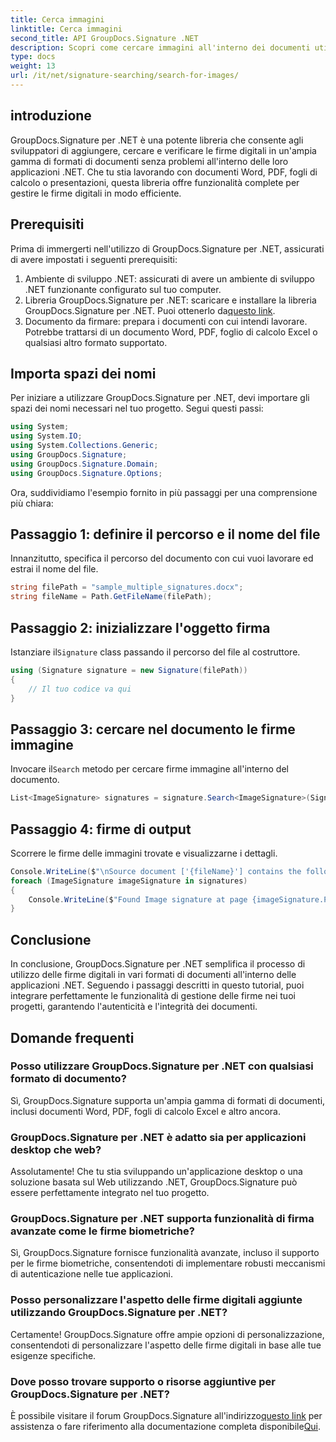 ```yaml
---
title: Cerca immagini
linktitle: Cerca immagini
second_title: API GroupDocs.Signature .NET
description: Scopri come cercare immagini all'interno dei documenti utilizzando GroupDocs.Signature per .NET. Migliora facilmente la sicurezza e l'integrità dei documenti.
type: docs
weight: 13
url: /it/net/signature-searching/search-for-images/
---
```

## introduzione
GroupDocs.Signature per .NET è una potente libreria che consente agli sviluppatori di aggiungere, cercare e verificare le firme digitali in un'ampia gamma di formati di documenti senza problemi all'interno delle loro applicazioni .NET. Che tu stia lavorando con documenti Word, PDF, fogli di calcolo o presentazioni, questa libreria offre funzionalità complete per gestire le firme digitali in modo efficiente.
## Prerequisiti
Prima di immergerti nell'utilizzo di GroupDocs.Signature per .NET, assicurati di avere impostati i seguenti prerequisiti:
1. Ambiente di sviluppo .NET: assicurati di avere un ambiente di sviluppo .NET funzionante configurato sul tuo computer.
2. Libreria GroupDocs.Signature per .NET: scaricare e installare la libreria GroupDocs.Signature per .NET. Puoi ottenerlo da[questo link](https://releases.groupdocs.com/signature/net/).
3. Documento da firmare: prepara i documenti con cui intendi lavorare. Potrebbe trattarsi di un documento Word, PDF, foglio di calcolo Excel o qualsiasi altro formato supportato.

## Importa spazi dei nomi
Per iniziare a utilizzare GroupDocs.Signature per .NET, devi importare gli spazi dei nomi necessari nel tuo progetto. Segui questi passi:

```csharp
using System;
using System.IO;
using System.Collections.Generic;
using GroupDocs.Signature;
using GroupDocs.Signature.Domain;
using GroupDocs.Signature.Options;
```

Ora, suddividiamo l'esempio fornito in più passaggi per una comprensione più chiara:
## Passaggio 1: definire il percorso e il nome del file
Innanzitutto, specifica il percorso del documento con cui vuoi lavorare ed estrai il nome del file.
```csharp
string filePath = "sample_multiple_signatures.docx";
string fileName = Path.GetFileName(filePath);
```
## Passaggio 2: inizializzare l'oggetto firma
 Istanziare il`Signature` class passando il percorso del file al costruttore.
```csharp
using (Signature signature = new Signature(filePath))
{
    // Il tuo codice va qui
}
```
## Passaggio 3: cercare nel documento le firme immagine
 Invocare il`Search` metodo per cercare firme immagine all'interno del documento.
```csharp
List<ImageSignature> signatures = signature.Search<ImageSignature>(SignatureType.Image);
```
## Passaggio 4: firme di output
Scorrere le firme delle immagini trovate e visualizzarne i dettagli.
```csharp
Console.WriteLine($"\nSource document ['{fileName}'] contains the following image signature(s).");
foreach (ImageSignature imageSignature in signatures)
{
    Console.WriteLine($"Found Image signature at page {imageSignature.PageNumber} and size {imageSignature.Size}.");
}
```

## Conclusione
In conclusione, GroupDocs.Signature per .NET semplifica il processo di utilizzo delle firme digitali in vari formati di documenti all'interno delle applicazioni .NET. Seguendo i passaggi descritti in questo tutorial, puoi integrare perfettamente le funzionalità di gestione delle firme nei tuoi progetti, garantendo l'autenticità e l'integrità dei documenti.
## Domande frequenti
### Posso utilizzare GroupDocs.Signature per .NET con qualsiasi formato di documento?
Sì, GroupDocs.Signature supporta un'ampia gamma di formati di documenti, inclusi documenti Word, PDF, fogli di calcolo Excel e altro ancora.
### GroupDocs.Signature per .NET è adatto sia per applicazioni desktop che web?
Assolutamente! Che tu stia sviluppando un'applicazione desktop o una soluzione basata sul Web utilizzando .NET, GroupDocs.Signature può essere perfettamente integrato nel tuo progetto.
### GroupDocs.Signature per .NET supporta funzionalità di firma avanzate come le firme biometriche?
Sì, GroupDocs.Signature fornisce funzionalità avanzate, incluso il supporto per le firme biometriche, consentendoti di implementare robusti meccanismi di autenticazione nelle tue applicazioni.
### Posso personalizzare l'aspetto delle firme digitali aggiunte utilizzando GroupDocs.Signature per .NET?
Certamente! GroupDocs.Signature offre ampie opzioni di personalizzazione, consentendoti di personalizzare l'aspetto delle firme digitali in base alle tue esigenze specifiche.
### Dove posso trovare supporto o risorse aggiuntive per GroupDocs.Signature per .NET?
 È possibile visitare il forum GroupDocs.Signature all'indirizzo[questo link](https://forum.groupdocs.com/c/signature/13) per assistenza o fare riferimento alla documentazione completa disponibile[Qui](https://reference.groupdocs.com/signature/net/).